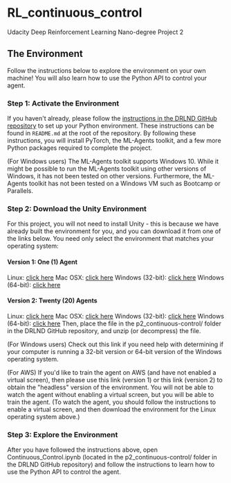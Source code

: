 # RL_continuous_control
 Udacity Deep Reinforcement Learning Nano-degree Project 2

 ## The Environment
 Follow the instructions below to explore the environment on your own machine! You will also learn how to use the Python API to control your agent.

 ### Step 1: Activate the Environment
 If you haven't already, please follow the [instructions in the DRLND GitHub repository](https://github.com/udacity/deep-reinforcement-learning#dependencies) to set up your Python environment. These instructions can be found in `README.md` at the root of the repository. By following these instructions, you will install PyTorch, the ML-Agents toolkit, and a few more Python packages required to complete the project.

 (For Windows users) The ML-Agents toolkit supports Windows 10. While it might be possible to run the ML-Agents toolkit using other versions of Windows, it has not been tested on other versions. Furthermore, the ML-Agents toolkit has not been tested on a Windows VM such as Bootcamp or Parallels.

 ### Step 2: Download the Unity Environment
 For this project, you will not need to install Unity - this is because we have already built the environment for you, and you can download it from one of the links below. You need only select the environment that matches your operating system:

 #### Version 1: One (1) Agent
 Linux: [click here](https://s3-us-west-1.amazonaws.com/udacity-drlnd/P2/Reacher/one_agent/Reacher_Linux.zip)
 Mac OSX: [click here](https://s3-us-west-1.amazonaws.com/udacity-drlnd/P2/Reacher/one_agent/Reacher.app.zip)
Windows (32-bit): [click here](https://s3-us-west-1.amazonaws.com/udacity-drlnd/P2/Reacher/one_agent/Reacher_Windows_x86.zip)
 Windows (64-bit): [click here](https://s3-us-west-1.amazonaws.com/udacity-drlnd/P2/Reacher/one_agent/Reacher_Windows_x86_64.zip)

 #### Version 2: Twenty (20) Agents
 Linux: [click here](https://s3-us-west-1.amazonaws.com/udacity-drlnd/P2/Reacher/Reacher_Linux.zip)
 Mac OSX: [click here](https://s3-us-west-1.amazonaws.com/udacity-drlnd/P2/Reacher/Reacher.app.zip)
 Windows (32-bit): [click here](https://s3-us-west-1.amazonaws.com/udacity-drlnd/P2/Reacher/Reacher_Windows_x86.zip)
 Windows (64-bit): [click here](https://s3-us-west-1.amazonaws.com/udacity-drlnd/P2/Reacher/Reacher_Windows_x86_64.zip)
 Then, place the file in the p2_continuous-control/ folder in the DRLND GitHub repository, and unzip (or decompress) the file.

 (For Windows users) Check out this link if you need help with determining if your computer is running a 32-bit version or 64-bit version of the Windows operating system.

 (For AWS) If you'd like to train the agent on AWS (and have not enabled a virtual screen), then please use this link (version 1) or this link (version 2) to obtain the "headless" version of the environment. You will not be able to watch the agent without enabling a virtual screen, but you will be able to train the agent. (To watch the agent, you should follow the instructions to enable a virtual screen, and then download the environment for the Linux operating system above.)

  ### Step 3: Explore the Environment
 After you have followed the instructions above, open Continuous_Control.ipynb (located in the p2_continuous-control/ folder in the DRLND GitHub repository) and follow the instructions to learn how to use the Python API to control the agent.
